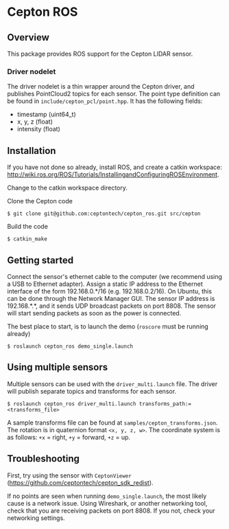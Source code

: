 # Cepton ROS

## Overview

This package provides ROS support for the Cepton LIDAR sensor.

### Driver nodelet

The driver nodelet is a thin wrapper around the Cepton driver, and publishes PointCloud2 topics for each sensor. The point type definition can be found in `include/cepton_pcl/point.hpp`. It has the following fields:

  - timestamp (uint64_t)
  - x, y, z (float)
  - intensity (float)

## Installation

If you have not done so already, install ROS, and create a catkin workspace: <http://wiki.ros.org/ROS/Tutorials/InstallingandConfiguringROSEnvironment>.

Change to the catkin workspace directory.

Clone the Cepton code

    $ git clone git@github.com:ceptontech/cepton_ros.git src/cepton

Build the code

    $ catkin_make

## Getting started

Connect the sensor's ethernet cable to the computer (we recommend using a USB to Ethernet adapter). Assign a static IP address to the Ethernet interface of the form 192.168.0.\*/16 (e.g. 192.168.0.2/16). On Ubuntu, this can be done through the Network Manager GUI. The sensor IP address is 192.168.\*.\*, and it sends UDP broadcast packets on port 8808. The sensor will start sending packets as soon as the power is connected.

The best place to start, is to launch the demo (`roscore` must be running already)

    $ roslaunch cepton_ros demo_single.launch

## Using multiple sensors

Multiple sensors can be used with the `driver_multi.launch` file. The driver will publish separate topics and transforms for each sensor.

    $ roslaunch cepton_ros driver_multi.launch transforms_path:=<transforms_file>

A sample transforms file can be found at `samples/cepton_transforms.json`. The rotation is in quaternion format `<x, y, z, w>`. The coordinate system is as follows: `+x` = right, `+y` = forward, `+z` = up.

## Troubleshooting

First, try using the sensor with `CeptonViewer` (https://github.com/ceptontech/cepton_sdk_redist).

If no points are seen when running `demo_single.launch`, the most likely cause is a network issue. Using Wireshark, or another networking tool, check that you are receiving packets on port 8808. If you not, check your networking settings.
